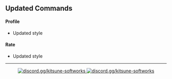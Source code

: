 ## Updated Commands

#### Profile
- Updated style

#### Rate
- Updated style

---

<div align="center">

<a href="https://discord.gg/kitsune-softworks">
    <img src="https://img.shields.io/discord/887393173150777357?color=5865F2&label=discord.gg/kitsune-softworks&logo=discord&logoColor=white" alt="discord.gg/kitsune-softworks" />
</a>

<a href="https://discord.gg/senko">
    <img src="https://img.shields.io/discord/777251087592718336?color=5865F2&label=discord.gg/senko&logo=discord&logoColor=white" alt="discord.gg/kitsune-softworks" />
</a>